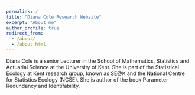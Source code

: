```yaml
---
permalink: /
title: "Diana Cole Research Website"
excerpt: "About me"
author_profile: true
redirect_from: 
  - /about/
  - /about.html
---
```


Diana Cole is a senior Lecturer in the School of Mathematics, Statistics and Actuarial Science at the University of Kent. She is part of the Statistical Ecology at Kent research group, known as SE@K and the National Centre for Statistics Ecology (NCSE). She is author of the book Parameter Redundancy and Identifability.


